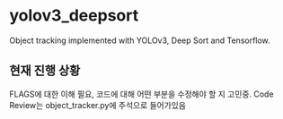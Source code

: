 # yolov3_deepsort
Object tracking implemented with YOLOv3, Deep Sort and Tensorflow.

## 현재 진행 상황
FLAGS에 대한 이해 필요, 코드에 대해 어떤 부분을 수정해야 할 지 고민중.
Code Review는 object_tracker.py에 주석으로 들어가있음
